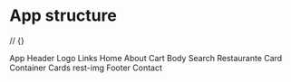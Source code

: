 # App structure

// {}

App 
Header 
Logo 
Links 
    Home 
    About 
    Cart 
Body 
    Search 
    Restaurante Card Container 
        Cards 
        rest-img 
Footer
    Contact 
